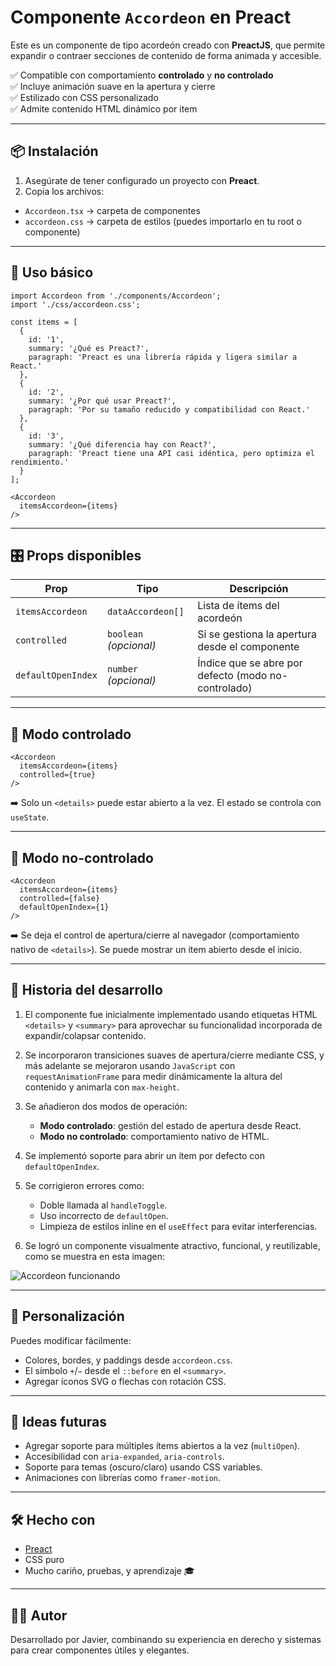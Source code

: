 # Componente `Accordeon` en Preact

Este es un componente de tipo acordeón creado con **PreactJS**, que permite expandir o contraer secciones de contenido de forma animada y accesible.

✅ Compatible con comportamiento **controlado** y **no controlado**  
✅ Incluye animación suave en la apertura y cierre  
✅ Estilizado con CSS personalizado  
✅ Admite contenido HTML dinámico por item  

---

## 📦 Instalación

1. Asegúrate de tener configurado un proyecto con **Preact**.
2. Copia los archivos:

- `Accordeon.tsx` → carpeta de componentes
- `accordeon.css` → carpeta de estilos (puedes importarlo en tu root o componente)

---

## 🚀 Uso básico

```tsx
import Accordeon from './components/Accordeon';
import './css/accordeon.css';

const items = [
  {
    id: '1',
    summary: '¿Qué es Preact?',
    paragraph: 'Preact es una librería rápida y ligera similar a React.'
  },
  {
    id: '2',
    summary: '¿Por qué usar Preact?',
    paragraph: 'Por su tamaño reducido y compatibilidad con React.'
  },
  {
    id: '3',
    summary: '¿Qué diferencia hay con React?',
    paragraph: 'Preact tiene una API casi idéntica, pero optimiza el rendimiento.'
  }
];

<Accordeon
  itemsAccordeon={items}
/>
```

---

## 🎛️ Props disponibles

| Prop              | Tipo                         | Descripción |
|-------------------|------------------------------|-------------|
| `itemsAccordeon`  | `dataAccordeon[]`            | Lista de ítems del acordeón |
| `controlled`      | `boolean` _(opcional)_       | Si se gestiona la apertura desde el componente |
| `defaultOpenIndex`| `number` _(opcional)_        | Índice que se abre por defecto (modo no-controlado) |

---

## 🔧 Modo controlado

```tsx
<Accordeon
  itemsAccordeon={items}
  controlled={true}
/>
```

➡️ Solo un `<details>` puede estar abierto a la vez. El estado se controla con `useState`.

---

## 🧩 Modo no-controlado

```tsx
<Accordeon
  itemsAccordeon={items}
  controlled={false}
  defaultOpenIndex={1}
/>
```

➡️ Se deja el control de apertura/cierre al navegador (comportamiento nativo de `<details>`). Se puede mostrar un ítem abierto desde el inicio.

---

## 📖 Historia del desarrollo

1. El componente fue inicialmente implementado usando etiquetas HTML `<details>` y `<summary>` para aprovechar su funcionalidad incorporada de expandir/colapsar contenido.

2. Se incorporaron transiciones suaves de apertura/cierre mediante CSS, y más adelante se mejoraron usando `JavaScript` con `requestAnimationFrame` para medir dinámicamente la altura del contenido y animarla con `max-height`.

3. Se añadieron dos modos de operación:
   - **Modo controlado**: gestión del estado de apertura desde React.
   - **Modo no controlado**: comportamiento nativo de HTML.

4. Se implementó soporte para abrir un ítem por defecto con `defaultOpenIndex`.

5. Se corrigieron errores como:
   - Doble llamada al `handleToggle`.
   - Uso incorrecto de `defaultOpen`.
   - Limpieza de estilos inline en el `useEffect` para evitar interferencias.

6. Se logró un componente visualmente atractivo, funcional, y reutilizable, como se muestra en esta imagen:

![Accordeon funcionando](./ruta-a-tu-imagen.png)

---

## 🎨 Personalización

Puedes modificar fácilmente:

- Colores, bordes, y paddings desde `accordeon.css`.
- El símbolo `+`/`−` desde el `::before` en el `<summary>`.
- Agregar íconos SVG o flechas con rotación CSS.

---

## 🧠 Ideas futuras

- Agregar soporte para múltiples ítems abiertos a la vez (`multiOpen`).
- Accesibilidad con `aria-expanded`, `aria-controls`.
- Soporte para temas (oscuro/claro) usando CSS variables.
- Animaciones con librerías como `framer-motion`.

---

## 🛠️ Hecho con

- [Preact](https://preactjs.com/)
- CSS puro
- Mucho cariño, pruebas, y aprendizaje 🎓

---

## 🧑‍⚖️ Autor

Desarrollado por Javier, combinando su experiencia en derecho y sistemas para crear componentes útiles y elegantes.